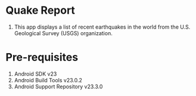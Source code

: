# Quake Report

1. This app displays a list of recent earthquakes in the world from the U.S. Geological Survey (USGS) organization.

# Pre-requisites
1. Android SDK v23
2. Android Build Tools v23.0.2
3. Android Support Repository v23.3.0
